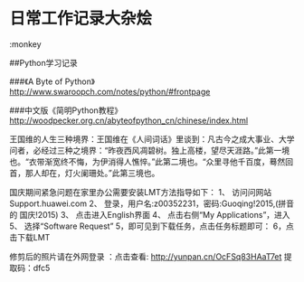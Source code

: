 # 日常工作记录大杂烩

:monkey

##Python学习记录

###《A Byte of Python》 http://www.swaroopch.com/notes/python/#frontpage

###中文版《简明Python教程》 http://woodpecker.org.cn/abyteofpython_cn/chinese/index.html

王国维的人生三种境界：王国维在《人间词话》里谈到：凡古今之成大事业、大学问者，必经过三种之境界：“昨夜西风凋碧树。独上高楼，望尽天涯路。”此第一境也。“衣带渐宽终不悔，为伊消得人憔悴。”此第二境也。“众里寻他千百度，蓦然回首，那人却在，灯火阑珊处。”此第三境也。


国庆期间紧急问题在家里办公需要安装LMT方法指导如下：
1、 访问问网站Support.huawei.com 
2、 登录，用户名:z00352231，密码:Guoqing!2015,(拼音的 国庆!2015)
3、 点击进入English界面
4、 点击右侧“My Applications”，进入
5、 选择“Software Request”
5，即可见到下载任务，点击任务标题即可：
6，点击下载LMT


修剪后的照片请在外网登录 ：点击查看: http://yunpan.cn/OcFSq83HAaT7et 提取码：dfc5 
